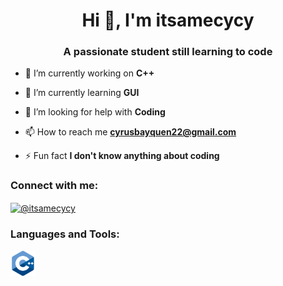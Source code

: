 <h1 align="center">Hi 👋, I'm itsamecycy</h1>
<h3 align="center">A passionate student still learning to code</h3>

- 🔭 I’m currently working on **C++**

- 🌱 I’m currently learning **GUI**

- 🤝 I’m looking for help with **Coding**

- 📫 How to reach me **cyrusbayquen22@gmail.com**

- ⚡ Fun fact **I don't know anything about coding**

<h3 align="left">Connect with me:</h3>
<p align="left">
<a href="[https://instagram.com/@cy](https://www.instagram.com/itsamecycy/?next=%2F)" target="blank"><img align="center" src="https://raw.githubusercontent.com/rahuldkjain/github-profile-readme-generator/master/src/images/icons/Social/instagram.svg" alt="@itsamecycy" height="30" width="40" /></a>
</p>

<h3 align="left">Languages and Tools:</h3>
<p align="left"> <a href="https://www.w3schools.com/cpp/" target="_blank" rel="noreferrer"> <img src="https://raw.githubusercontent.com/devicons/devicon/master/icons/cplusplus/cplusplus-original.svg" alt="cplusplus" width="40" height="40"/> </a> </p>
